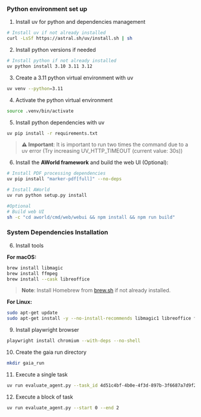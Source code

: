 ### Python environment set up
1. Install uv for python and dependencies management

```bash
# Install uv if not already installed
curl -LsSf https://astral.sh/uv/install.sh | sh
```

2. Install python versions if needed

```bash
# Install python if not already installed
uv python install 3.10 3.11 3.12
```

3. Create a 3.11 python virtual environment with uv

```bash
uv venv --python=3.11
```

4. Activate the python virtual environment

```bash
source .venv/bin/activate
```

5. Install python dependencies with uv

```bash
uv pip install -r requirements.txt
```
> **⚠️ Important**: 
> It is important to run two times the command due to a uv error (Try increasing UV_HTTP_TIMEOUT (current value: 30s))

6. Install the **AWorld framework** and build the web UI (Optional):

```bash
# Install PDF processing dependencies
uv pip install "marker-pdf[full]" --no-deps

# Install AWorld
uv run python setup.py install

#Optional
# Build web UI
sh -c "cd aworld/cmd/web/webui && npm install && npm run build"
```

### System Dependencies Installation
6. Install tools

**For macOS:**
```bash
brew install libmagic
brew install ffmpeg
brew install --cask libreoffice
```

> **Note**: Install Homebrew from [brew.sh](https://brew.sh/) if not already installed.

**For Linux:**
```bash
sudo apt-get update
sudo apt-get install -y --no-install-recommends libmagic1 libreoffice ffmpeg
```


9. Install playwright browser

```bash
playwright install chromium --with-deps --no-shell
```

10. Create the gaia run directory

```bash
mkdir gaia_run
```

11. Execute a single task

```bash
uv run evaluate_agent.py --task_id 4d51c4bf-4b0e-4f3d-897b-3f6687a7d9f2
```

12. Execute a block of task

```bash
uv run evaluate_agent.py --start 0 --end 2
```




